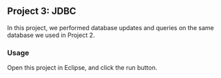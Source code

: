 ## Project 3: JDBC

In this project, we performed database updates and queries on the same
database we used in Project 2.

### Usage

Open this project in Eclipse, and click the run button.

